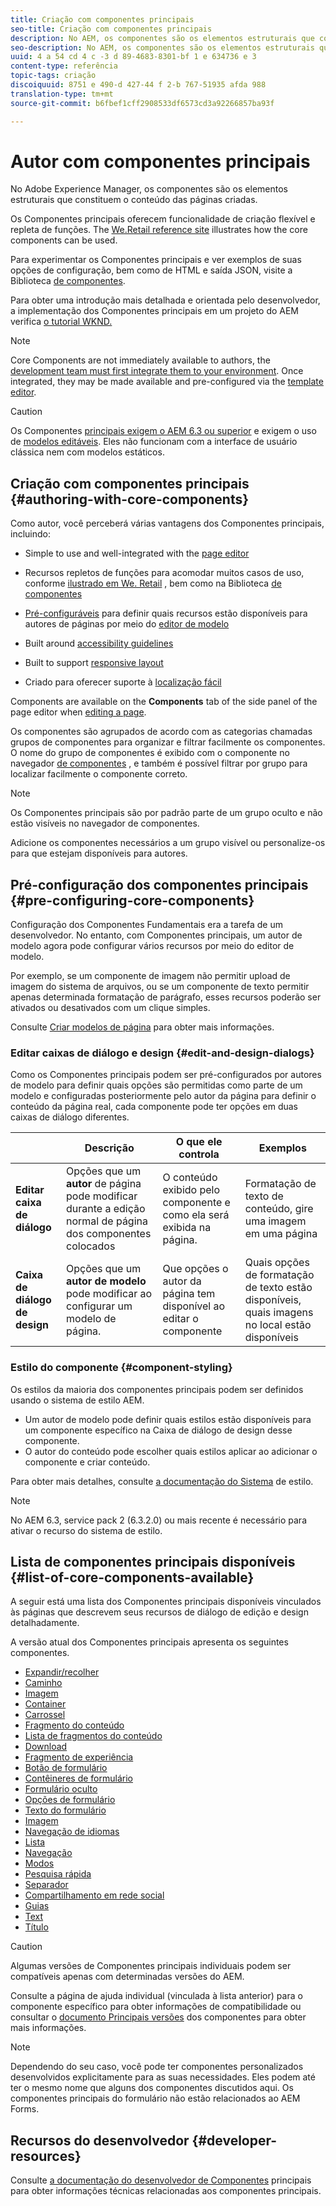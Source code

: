 ```yaml
---
title: Criação com componentes principais
seo-title: Criação com componentes principais
description: No AEM, os componentes são os elementos estruturais que constituem o conteúdo das páginas criadas - Os Componentes principais oferecem funcionalidade de criação flexível e repleta de funções.
seo-description: No AEM, os componentes são os elementos estruturais que constituem o conteúdo das páginas criadas - Os Componentes principais oferecem funcionalidade de criação flexível e repleta de funções.
uuid: 4 a 54 cd 4 c -3 d 89-4683-8301-bf 1 e 634736 e 3
content-type: referência
topic-tags: criação
discoiquuid: 8751 e 490-d 427-44 f 2-b 767-51935 afda 988
translation-type: tm+mt
source-git-commit: b6fbef1cff2908533df6573cd3a92266857ba93f

---
```



# Autor com componentes principais

No Adobe Experience Manager, os componentes são os elementos estruturais que constituem o conteúdo das páginas criadas.

Os Componentes principais oferecem funcionalidade de criação flexível e repleta de funções. The [We.Retail reference site](https://helpx.adobe.com/experience-manager/6-5/sites/developing/using/we-retail.html) illustrates how the core components can be used.

Para experimentar os Componentes principais e ver exemplos de suas opções de configuração, bem como de HTML e saída JSON, visite a Biblioteca [de componentes](http://opensource.adobe.com/aem-core-wcm-components/library/content-fragment.html).

Para obter uma introdução mais detalhada e orientada pelo desenvolvedor, a implementação dos Componentes principais em um projeto do AEM verifica [o tutorial WKND.](https://helpx.adobe.com/experience-manager/6-5/sites/developing/using/getting-started.html)

>[!NOTE]
>
>Core Components are not immediately available to authors, the [development team must first integrate them to your environment](using.md). Once integrated, they may be made available and pre-configured via the [template editor](https://helpx.adobe.com/experience-manager/6-5/sites/authoring/using/templates.html).

>[!CAUTION]
>
>Os Componentes [principais exigem o AEM 6.3 ou superior](versions.md) e exigem o uso de [modelos editáveis](https://helpx.adobe.com/experience-manager/6-5/sites/authoring/using/templates.html). Eles não funcionam com a interface de usuário clássica nem com modelos estáticos.

## Criação com componentes principais {#authoring-with-core-components}

Como autor, você perceberá várias vantagens dos Componentes principais, incluindo:

* Simple to use and well-integrated with the [page editor](https://helpx.adobe.com/experience-manager/6-5/sites/authoring/using/editing-content.html)

* Recursos repletos de funções para acomodar muitos casos de uso, conforme [ilustrado em We. Retail](https://helpx.adobe.com/experience-manager/6-5/sites/developing/using/we-retail.html) , bem como na Biblioteca [de componentes](http://opensource.adobe.com/aem-core-wcm-components/library/content-fragment.html)

* [Pré-configuráveis](#pre-configuring-core-components) para definir quais recursos estão disponíveis para autores de páginas por meio do [editor de modelo](https://helpx.adobe.com/experience-manager/6-5/sites/authoring/using/templates.html)

* Built around [accessibility guidelines](https://helpx.adobe.com/experience-manager/6-5/managing/using/web-accessibility.html)

* Built to support [responsive layout](https://helpx.adobe.com/experience-manager/6-5/sites/authoring/using/responsive-layout.html)

* Criado para oferecer suporte à [localização fácil](localization.md)

Components are available on the **Components** tab of the side panel of the page editor when [editing a page](https://helpx.adobe.com/experience-manager/6-5/sites/authoring/using/editing-content.html).

Os componentes são agrupados de acordo com as categorias chamadas grupos de componentes para organizar e filtrar facilmente os componentes. O nome do grupo de componentes é exibido com o componente no navegador [de componentes](https://helpx.adobe.com/experience-manager/6-5/sites/authoring/using/editing-content.html) , e também é possível filtrar por grupo para localizar facilmente o componente correto.

>[!NOTE]
>
>Os Componentes principais são por padrão parte de um grupo oculto e não estão visíveis no navegador de componentes.
>
>Adicione os componentes necessários a um grupo visível ou personalize-os para que estejam disponíveis para autores.

## Pré-configuração dos componentes principais {#pre-configuring-core-components}

Configuração dos Componentes Fundamentais era a tarefa de um desenvolvedor. No entanto, com Componentes principais, um autor de modelo agora pode configurar vários recursos por meio do editor de modelo.

Por exemplo, se um componente de imagem não permitir upload de imagem do sistema de arquivos, ou se um componente de texto permitir apenas determinada formatação de parágrafo, esses recursos poderão ser ativados ou desativados com um clique simples.

Consulte [Criar modelos de página](https://helpx.adobe.com/experience-manager/6-5/sites/authoring/using/templates.html) para obter mais informações.

### Editar caixas de diálogo e design {#edit-and-design-dialogs}

Como os Componentes principais podem ser pré-configurados por autores de modelo para definir quais opções são permitidas como parte de um modelo e configuradas posteriormente pelo autor da página para definir o conteúdo da página real, cada componente pode ter opções em duas caixas de diálogo diferentes.

|  | Descrição | O que ele controla | Exemplos |
|--- |--- |--- |--- |
| **Editar caixa de diálogo** | Opções que um **autor** de página pode modificar durante a edição normal de página dos componentes colocados | O conteúdo exibido pelo componente e como ela será exibida na página. | Formatação de texto de conteúdo, gire uma imagem em uma página |
| **Caixa de diálogo de design** | Opções que um **autor de modelo** pode modificar ao configurar um modelo de página. | Que opções o autor da página tem disponível ao editar o componente | Quais opções de formatação de texto estão disponíveis, quais imagens no local estão disponíveis |

### Estilo do componente {#component-styling}

Os estilos da maioria dos componentes principais podem ser definidos usando o sistema de estilo AEM.

* Um autor de modelo pode definir quais estilos estão disponíveis para um componente específico na Caixa de diálogo de design desse componente.
* O autor do conteúdo pode escolher quais estilos aplicar ao adicionar o componente e criar conteúdo.

Para obter mais detalhes, consulte [a documentação do Sistema](https://helpx.adobe.com/experience-manager/6-5/sites/authoring/using/style-system.html) de estilo.

>[!NOTE]
>
>No AEM 6.3, service pack 2 (6.3.2.0) ou mais recente é necessário para ativar o recurso do sistema de estilo.

## Lista de componentes principais disponíveis {#list-of-core-components-available}

A seguir está uma lista dos Componentes principais disponíveis vinculados às páginas que descrevem seus recursos de diálogo de edição e design detalhadamente.

A versão atual dos Componentes principais apresenta os seguintes componentes.

* [Expandir/recolher](accordion.md)
* [Caminho](breadcrumb.md)
* [Imagem](button.md)
* [Container](container.md)
* [Carrossel](carousel.md)
* [Fragmento do conteúdo](content-fragment-component.md)
* [Lista de fragmentos do conteúdo](content-fragment-list.md)
* [Download](download.md)
* [Fragmento de experiência](experience-fragment.md)
* [Botão de formulário](form-button.md)
* [Contêineres de formulário](form-container.md)
* [Formulário oculto](form-hidden.md)
* [Opções de formulário](form-options.md)
* [Texto do formulário](form-text.md)
* [Imagem](image.md)
* [Navegação de idiomas](language-navigation.md)
* [Lista](list.md)
* [Navegação](navigation.md)
* [Modos](page.md)
* [Pesquisa rápida](quick-search.md)
* [Separador](separator.md)
* [Compartilhamento em rede social](sharing.md)
* [Guias](tabs.md)
* [Text](text.md)
* [Título](title.md)

>[!CAUTION]
>
>Algumas versões de Componentes principais individuais podem ser compatíveis apenas com determinadas versões do AEM.
>
>Consulte a página de ajuda individual (vinculada à lista anterior) para o componente específico para obter informações de compatibilidade ou consultar o [documento Principais versões](versions.md) dos componentes para obter mais informações.

>[!NOTE]
>
>Dependendo do seu caso, você pode ter componentes personalizados desenvolvidos explicitamente para as suas necessidades. Eles podem até ter o mesmo nome que alguns dos componentes discutidos aqui.
>Os componentes principais do formulário não estão relacionados ao AEM Forms.

## Recursos do desenvolvedor {#developer-resources}

Consulte [a documentação do desenvolvedor de Componentes](developing.md) principais para obter informações técnicas relacionadas aos componentes principais.
